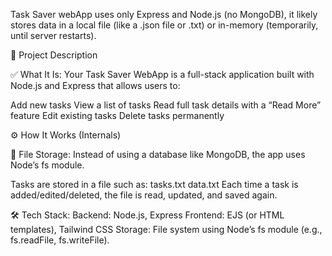 Task Saver webApp uses only Express and Node.js (no MongoDB), it likely stores data in a local file (like a .json file or .txt) or in-memory (temporarily, until server restarts).

🧾 Project Description

✅ 
What It Is:
Your Task Saver WebApp is a full-stack application built with Node.js and Express that allows users to:

Add new tasks
View a list of tasks
Read full task details with a “Read More” feature
Edit existing tasks
Delete tasks permanently

⚙️
How It Works (Internals)

📁
File Storage:
Instead of using a database like MongoDB, the app uses Node’s fs module.

Tasks are stored in a file such as:
tasks.txt
data.txt
Each time a task is added/edited/deleted, the file is read, updated, and saved again.

🛠️ 
Tech Stack:
Backend: Node.js, Express
Frontend: EJS (or HTML templates), Tailwind CSS
Storage: File system using Node’s fs module (e.g., fs.readFile, fs.writeFile).
